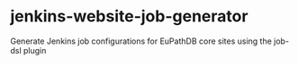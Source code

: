 jenkins-website-job-generator
=============================

Generate Jenkins job configurations for EuPathDB core sites using the job-dsl plugin

